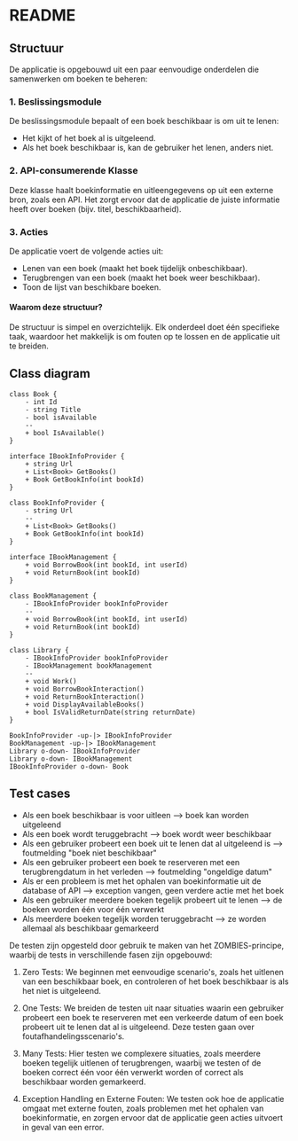 # README
## Structuur
De applicatie is opgebouwd uit een paar eenvoudige onderdelen die samenwerken om boeken te beheren:

### 1. Beslissingsmodule
De beslissingsmodule bepaalt of een boek beschikbaar is om uit te lenen:

* Het kijkt of het boek al is uitgeleend.
* Als het boek beschikbaar is, kan de gebruiker het lenen, anders niet.
### 2. API-consumerende Klasse
Deze klasse haalt boekinformatie en uitleengegevens op uit een externe bron, zoals een API. Het zorgt ervoor dat de applicatie de juiste informatie heeft over boeken (bijv. titel, beschikbaarheid).

### 3. Acties
De applicatie voert de volgende acties uit:

* Lenen van een boek (maakt het boek tijdelijk onbeschikbaar).
* Terugbrengen van een boek (maakt het boek weer beschikbaar).
* Toon de lijst van beschikbare boeken.

#### Waarom deze structuur?
De structuur is simpel en overzichtelijk. Elk onderdeel doet één specifieke taak, waardoor het makkelijk is om fouten op te lossen en de applicatie uit te breiden.

## Class diagram

```plantuml
class Book {
    - int Id
    - string Title
    - bool isAvailable
    --
    + bool IsAvailable()
}

interface IBookInfoProvider {
    + string Url
    + List<Book> GetBooks()
    + Book GetBookInfo(int bookId)
}

class BookInfoProvider {
    - string Url
    --
    + List<Book> GetBooks()
    + Book GetBookInfo(int bookId)
}

interface IBookManagement {
    + void BorrowBook(int bookId, int userId)
    + void ReturnBook(int bookId)
}

class BookManagement {
    - IBookInfoProvider bookInfoProvider
    --
    + void BorrowBook(int bookId, int userId)
    + void ReturnBook(int bookId)
}

class Library {
    - IBookInfoProvider bookInfoProvider
    - IBookManagement bookManagement
    --
    + void Work()
    + void BorrowBookInteraction()
    + void ReturnBookInteraction()
    + void DisplayAvailableBooks()
    + bool IsValidReturnDate(string returnDate)
}

BookInfoProvider -up-|> IBookInfoProvider
BookManagement -up-|> IBookManagement
Library o-down- IBookInfoProvider
Library o-down- IBookManagement
IBookInfoProvider o-down- Book
```

## Test cases

* Als een boek beschikbaar is voor uitleen --> boek kan worden uitgeleend
* Als een boek wordt teruggebracht --> boek wordt weer beschikbaar
* Als een gebruiker probeert een boek uit te lenen dat al uitgeleend is --> foutmelding "boek niet beschikbaar"
* Als een gebruiker probeert een boek te reserveren met een terugbrengdatum in het verleden --> foutmelding "ongeldige datum"
* Als er een probleem is met het ophalen van boekinformatie uit de database of API --> exception vangen, geen verdere actie met het boek
* Als een gebruiker meerdere boeken tegelijk probeert uit te lenen --> de boeken worden één voor één verwerkt
* Als meerdere boeken tegelijk worden teruggebracht --> ze worden allemaal als beschikbaar gemarkeerd

De testen zijn opgesteld door gebruik te maken van het ZOMBIES-principe, waarbij de tests in verschillende fasen zijn opgebouwd:

1. Zero Tests: We beginnen met eenvoudige scenario's, zoals het uitlenen van een beschikbaar boek, en controleren of het boek beschikbaar is als het niet is uitgeleend.

2. One Tests: We breiden de testen uit naar situaties waarin een gebruiker probeert een boek te reserveren met een verkeerde datum of een boek probeert uit te lenen dat al is uitgeleend. Deze testen gaan over foutafhandelingsscenario's.

3. Many Tests: Hier testen we complexere situaties, zoals meerdere boeken tegelijk uitlenen of terugbrengen, waarbij we testen of de boeken correct één voor één verwerkt worden of correct als beschikbaar worden gemarkeerd.

4. Exception Handling en Externe Fouten: We testen ook hoe de applicatie omgaat met externe fouten, zoals problemen met het ophalen van boekinformatie, en zorgen ervoor dat de applicatie geen acties uitvoert in geval van een error.
